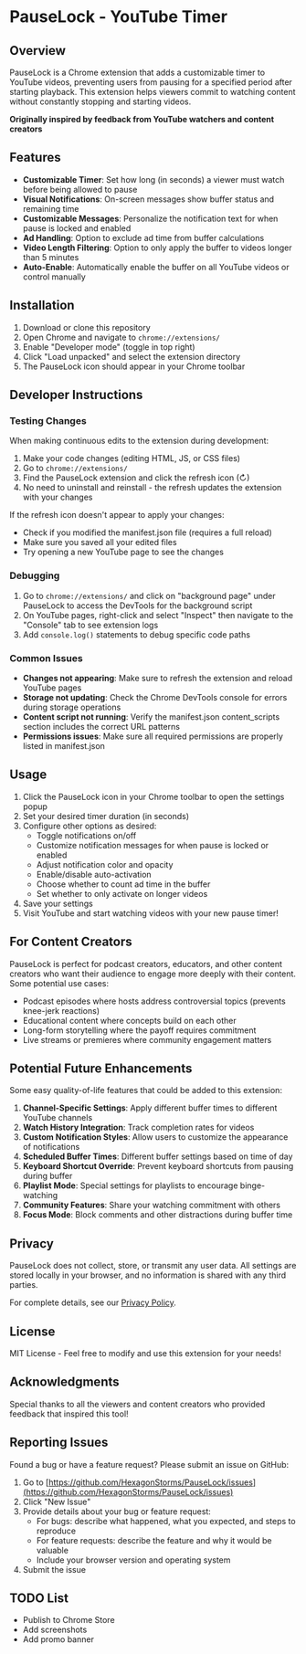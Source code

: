 # PauseLock - YouTube Timer

## Overview
PauseLock is a Chrome extension that adds a customizable timer to YouTube videos, preventing users from pausing for a specified period after starting playback. This extension helps viewers commit to watching content without constantly stopping and starting videos.

**Originally inspired by feedback from YouTube watchers and content creators**

## Features
- **Customizable Timer**: Set how long (in seconds) a viewer must watch before being allowed to pause
- **Visual Notifications**: On-screen messages show buffer status and remaining time
- **Customizable Messages**: Personalize the notification text for when pause is locked and enabled
- **Ad Handling**: Option to exclude ad time from buffer calculations
- **Video Length Filtering**: Option to only apply the buffer to videos longer than 5 minutes
- **Auto-Enable**: Automatically enable the buffer on all YouTube videos or control manually

## Installation
1. Download or clone this repository
2. Open Chrome and navigate to `chrome://extensions/`
3. Enable "Developer mode" (toggle in top right)
4. Click "Load unpacked" and select the extension directory
5. The PauseLock icon should appear in your Chrome toolbar

## Developer Instructions

### Testing Changes
When making continuous edits to the extension during development:

1. Make your code changes (editing HTML, JS, or CSS files)
2. Go to `chrome://extensions/`
3. Find the PauseLock extension and click the refresh icon (↻)
4. No need to uninstall and reinstall - the refresh updates the extension with your changes

If the refresh icon doesn't appear to apply your changes:
- Check if you modified the manifest.json file (requires a full reload)
- Make sure you saved all your edited files
- Try opening a new YouTube page to see the changes

### Debugging
1. Go to `chrome://extensions/` and click on "background page" under PauseLock to access the DevTools for the background script
2. On YouTube pages, right-click and select "Inspect" then navigate to the "Console" tab to see extension logs
3. Add `console.log()` statements to debug specific code paths

### Common Issues
- **Changes not appearing**: Make sure to refresh the extension and reload YouTube pages
- **Storage not updating**: Check the Chrome DevTools console for errors during storage operations
- **Content script not running**: Verify the manifest.json content_scripts section includes the correct URL patterns
- **Permissions issues**: Make sure all required permissions are properly listed in manifest.json

## Usage
1. Click the PauseLock icon in your Chrome toolbar to open the settings popup
2. Set your desired timer duration (in seconds)
3. Configure other options as desired:
   - Toggle notifications on/off
   - Customize notification messages for when pause is locked or enabled
   - Adjust notification color and opacity
   - Enable/disable auto-activation
   - Choose whether to count ad time in the buffer
   - Set whether to only activate on longer videos
4. Save your settings
5. Visit YouTube and start watching videos with your new pause timer!

## For Content Creators
PauseLock is perfect for podcast creators, educators, and other content creators who want their audience to engage more deeply with their content. Some potential use cases:

- Podcast episodes where hosts address controversial topics (prevents knee-jerk reactions)
- Educational content where concepts build on each other
- Long-form storytelling where the payoff requires commitment
- Live streams or premieres where community engagement matters

## Potential Future Enhancements
Some easy quality-of-life features that could be added to this extension:

1. **Channel-Specific Settings**: Apply different buffer times to different YouTube channels
2. **Watch History Integration**: Track completion rates for videos
3. **Custom Notification Styles**: Allow users to customize the appearance of notifications
4. **Scheduled Buffer Times**: Different buffer settings based on time of day
5. **Keyboard Shortcut Override**: Prevent keyboard shortcuts from pausing during buffer
6. **Playlist Mode**: Special settings for playlists to encourage binge-watching
7. **Community Features**: Share your watching commitment with others
8. **Focus Mode**: Block comments and other distractions during buffer time

## Privacy

PauseLock does not collect, store, or transmit any user data. All settings are stored locally in your browser, and no information is shared with any third parties.

For complete details, see our [Privacy Policy](PRIVACY.md).

## License
MIT License - Feel free to modify and use this extension for your needs!

## Acknowledgments
Special thanks to all the viewers and content creators who provided feedback that inspired this tool!

## Reporting Issues

Found a bug or have a feature request? Please submit an issue on GitHub:

1. Go to [https://github.com/HexagonStorms/PauseLock/issues](https://github.com/HexagonStorms/PauseLock/issues)
2. Click "New Issue"
3. Provide details about your bug or feature request:
   - For bugs: describe what happened, what you expected, and steps to reproduce
   - For feature requests: describe the feature and why it would be valuable
   - Include your browser version and operating system
4. Submit the issue

## TODO List

- Publish to Chrome Store
- Add screenshots
- Add promo banner